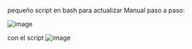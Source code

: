 pequeño script en bash para actualizar
Manual paso a paso:

![image](https://github.com/apuromafo/Repositorio_bash/assets/23161917/ad697377-f92d-4e13-81cd-a9af9eab49f0)


con el script
![image](https://github.com/apuromafo/Repositorio_bash/assets/23161917/dd3c8b4c-bfed-45f4-8555-853bdfbe2a6c)
